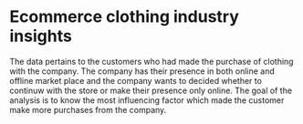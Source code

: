 # Ecommerce clothing industry insights
The data pertains to the customers who had made the purchase of clothing with the company.
The company has their presence in both online and offline market place and the company wants to decided whether to continuw with the store or make their presence only online.
The goal of the analysis is to know the most influencing factor which made the customer make more purchases from the company.
